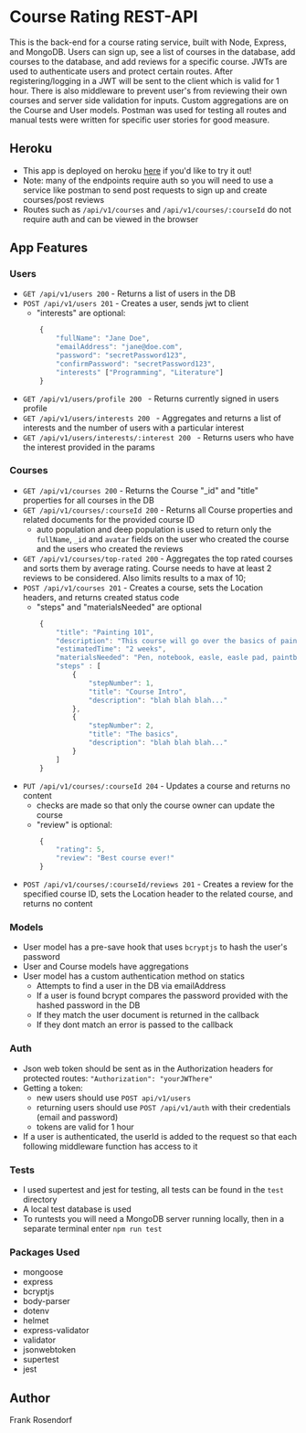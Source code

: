# Course Rating REST-API
This is the back-end for a course rating service, built with Node, Express, and MongoDB. Users can sign up, see a list of courses in the database, add courses to the database, and add reviews for a specific course. JWTs are used to authenticate users and protect certain routes. After registering/logging in a JWT will be sent to the client which is valid for 1 hour. There is also middleware to prevent user's from reviewing their own courses and server side validation for inputs. Custom aggregations are on the Course and User models. Postman was used for testing all routes and manual tests were written for specific user stories for good measure.

## Heroku
* This app is deployed on heroku [here](https://review-my-course.herokuapp.com/) if you'd like to try it out!
* Note: many of the endpoints require auth so you will need to use a service like postman to send post requests to sign up and create courses/post reviews
* Routes such as ```/api/v1/courses``` and ```/api/v1/courses/:courseId``` do not require auth and can be viewed in the browser

## App Features
### Users
* ```GET /api/v1/users 200``` - Returns a list of users in the DB
* ```POST /api/v1/users 201``` - Creates a user, sends jwt to client
    * "interests" are optional:
    ```javascript
        {
            "fullName": "Jane Doe",
            "emailAddress": "jane@doe.com",
            "password": "secretPassword123",
            "confirmPassword": "secretPassword123",
            "interests" ["Programming", "Literature"]
        }
    ```
* ```GET /api/v1/users/profile 200 ``` - Returns currently signed in users profile
* ```GET /api/v1/users/interests 200 ``` - Aggregates and returns a list of interests and the number of users with a particular interest
* ```GET /api/v1/users/interests/:interest 200 ``` - Returns users who have the interest provided in the params

### Courses
* ```GET /api/v1/courses 200``` - Returns the Course "_id" and "title" properties for all courses in the DB
* ```GET /api/v1/courses/:courseId 200``` - Returns all Course properties and related documents for the provided course ID
    * auto population and deep population is used to return only the ```fullName```, ```_id``` and ```avatar``` fields on the user who created the course and the users who created the reviews
* ```GET /api/v1/courses/top-rated 200``` - Aggregates the top rated courses and sorts them by average rating. Course needs to have at least 2 reviews to be considered. Also limits results to a max of 10; 
* ```POST /api/v1/courses 201``` - Creates a course, sets the Location headers, and returns created status code
    * "steps" and "materialsNeeded" are optional
    ```javascript
        {
            "title": "Painting 101",
            "description": "This course will go over the basics of painting and have you making artwork in no time!",
            "estimatedTime": "2 weeks",
            "materialsNeeded": "Pen, notebook, easle, easle pad, paintbrush, and paint",
            "steps" : [
                {   
                    "stepNumber": 1,
                    "title": "Course Intro",
                    "description": "blah blah blah..."
                },
                {   
                    "stepNumber": 2,
                    "title": "The basics",
                    "description": "blah blah blah..."
                }
            ]
        }
    ```
* ```PUT /api/v1/courses/:courseId 204``` - Updates a course and returns no content
    * checks are made so that only the course owner can update the course
    * "review" is optional:
    ```javascript
        {
            "rating": 5,
            "review": "Best course ever!"
        }
    ```
* ```POST /api/v1/courses/:courseId/reviews 201``` - Creates a review for the specified course ID, sets the Location header to the related course, and returns no content

### Models
* User model has a pre-save hook that uses ```bcryptjs``` to hash the user's password
* User and Course models have aggregations
* User model has a custom authentication method on statics
    * Attempts to find a user in the DB via emailAddress
    * If a user is found bcrypt compares the password provided with the hashed password in the DB
    * If they match the user document is returned in the callback
    * If they dont match an error is passed to the callback

### Auth
* Json web token should be sent as in the Authorization headers for protected routes:
    ```"Authorization": "yourJWThere"```
* Getting a token:
    * new users should use ```POST api/v1/users```
    * returning users should use ```POST /api/v1/auth``` with their credentials (email and password)
    * tokens are valid for 1 hour
* If a user is authenticated, the userId is added to the request so that each following middleware function has access to it

### Tests
* I used supertest and jest for testing, all tests can be found in the ```test``` directory
* A local test database is used
* To runtests you will need a MongoDB server running locally, then in a separate terminal enter ```npm run test```

### Packages Used
* mongoose
* express
* bcryptjs
* body-parser
* dotenv
* helmet
* express-validator
* validator
* jsonwebtoken
* supertest
* jest

## Author
Frank Rosendorf

